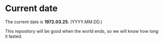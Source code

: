 # Current date

The current date is **1972.03.25.** (YYYY.MM.DD.)

This repository will be good when the world ends, so we will know how long it lasted.